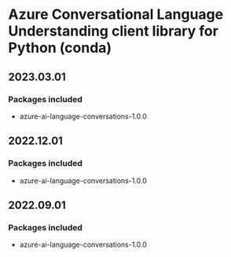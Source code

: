 # Azure Conversational Language Understanding client library for Python (conda)

## 2023.03.01

### Packages included

- azure-ai-language-conversations-1.0.0

## 2022.12.01

### Packages included

- azure-ai-language-conversations-1.0.0

## 2022.09.01

### Packages included

- azure-ai-language-conversations-1.0.0
